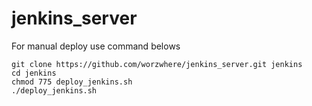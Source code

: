 # jenkins_server

For manual deploy use command belows
```
git clone https://github.com/worzwhere/jenkins_server.git jenkins
cd jenkins
chmod 775 deploy_jenkins.sh
./deploy_jenkins.sh
```
